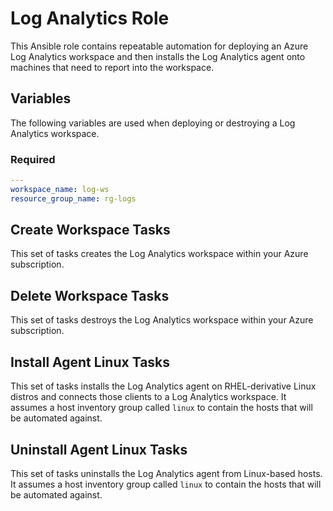 # Log Analytics Role

This Ansible role contains repeatable automation for deploying an Azure Log Analytics workspace and then installs the Log Analytics agent onto machines that need to report into the workspace.

## Variables

The following variables are used when deploying or destroying a Log Analytics workspace.

### Required

```yaml
---
workspace_name: log-ws
resource_group_name: rg-logs
```

## Create Workspace Tasks

This set of tasks creates the Log Analytics workspace within your Azure subscription.

## Delete Workspace Tasks

This set of tasks destroys the Log Analytics workspace within your Azure subscription.

## Install Agent Linux Tasks

This set of tasks installs the Log Analytics agent on RHEL-derivative Linux distros and connects those clients to a Log Analytics workspace.  It assumes a host inventory group called `linux` to contain the hosts that will be automated against.

## Uninstall Agent Linux Tasks

This set of tasks uninstalls the Log Analytics agent from Linux-based hosts.  It assumes a host inventory group called `linux` to contain the hosts that will be automated against.